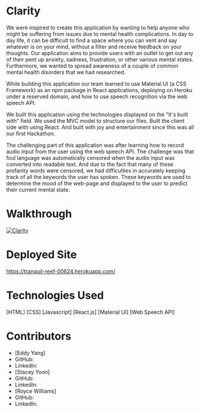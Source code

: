 # Clarity
We were inspired to create this application by wanting to help anyone who might be suffering from issues due to mental health complications. In day to day life, it can be difficult to find a space where you can vent and say whatever is on your mind, without a filter and receive feedback on your thoughts. Our application aims to provide users with an outlet to get out any of their pent up anxiety, sadness, frustration, or other various mental states. Furthermore, we wanted to spread awareness of a couple of common mental health disorders that we had researched.

While building this application our team learned to use Material UI (a CSS Framework) as an npm package in React applications, deploying on Heroku under a reserved domain, and how to use speech recognition via the web speech API.

We built this application using the technologies displayed on the "It's built with" field. We used the MVC model to structure our files. Built the client side with using React. And built with joy and entertainment since this was all our first Hackathon.

The challenging part of this application was after learning how to record audio input from the user using the web speech API. The challenge was that foul language was automatically censored when the audio input was converted into readable text. And due to the fact that many of these profanity words were censored, we had difficulties in accurately keeping track of all the keywords the user has spoken. These keywords are used to determine the mood of the web-page and displayed to the user to predict their current mental state.

# Walkthrough
[![Clarity](http://img.youtube.com/vi/mtKAMIQJQOc/0.jpg)](http://www.youtube.com/watch?v=mtKAMIQJQOc "Clarity Walkthrough")

# Deployed Site
https://tranquil-reef-00624.herokuapp.com/

# Technologies Used
[HTML]
[CSS]
[Javascript]
[React.js]
[Material UI]
[Web Speech API]

# Contributors
* [Eddy Yang]
* GitHub: 
* LinkedIn:
* [Stacey Yoon]
* GitHub:
* LinkedIn:
* [Royce Williams]
* GitHub:
* LinkedIn:


